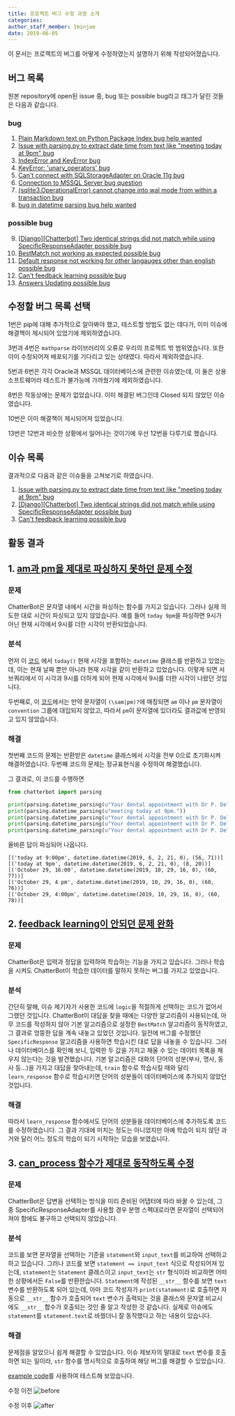 ```yaml
---
title: 프로젝트 버그 수정 과정 소개
categories: 
author_staff_member: 1minjae
date: 2019-06-05
---
```


이 문서는 프로젝트의 버그를 어떻게 수정하였는지 설명하기 위해 작성되어졌습니다.

## 버그 목록
원본 repository에 open된 issue 중, bug 또는 possible bug라고 태그가 달린 것들은 다음과 같습니다.

### bug
1. [Plain Markdown text on Python Package Index bug help wanted](https://github.com/gunthercox/ChatterBot/issues/1428)
2. [Issue with parsing.py to extract date time from text like "meeting today at 9pm" bug](https://github.com/gunthercox/ChatterBot/issues/1347)
3. [IndexError and KeyError bug](https://github.com/gunthercox/ChatterBot/issues/1290)
4. [KeyError: 'unary_operators' bug](https://github.com/gunthercox/ChatterBot/issues/1235)
5. [Can't connect with SQLStorageAdapter on Oracle 11g bug](https://github.com/gunthercox/ChatterBot/issues/1211) 
6. [Connection to MSSQL Server bug question](https://github.com/gunthercox/ChatterBot/issues/1144)
7. [(sqlite3.OperationalError) cannot change into wal mode from within a transaction bug](https://github.com/gunthercox/ChatterBot/issues/1128)
8. [bug in datetime parsing bug help wanted](https://github.com/gunthercox/ChatterBot/issues/651)
### possible bug
9. [[Django][Chatterbot] Two identical strings did not match while using SpecificResponseAdapter possible bug](https://github.com/gunthercox/ChatterBot/issues/1677)
10. [BestMatch not working as expected possible bug](https://github.com/gunthercox/ChatterBot/issues/1657)
11. [Default response not working for other langauges other than english possible bug](https://github.com/gunthercox/ChatterBot/issues/1643)
12. [Can't feedback learning possible bug](https://github.com/gunthercox/ChatterBot/issues/1577)
13. [Answers Updating possible bug](https://github.com/gunthercox/ChatterBot/issues/1553)

## 수정할 버그 목록 선택
1번은 pip에 대해 추가적으로 알아봐야 했고, 테스트할 방법도 없는 데다가, 이미 이슈에 해결책이 제시되어 있었기에 제외하였습니다.

3번과 4번은 `mathparse` 라이브러리의 오류로 우리의 프로젝트 밖 범위였습니다. 또한 이미 수정되어져 배포되기를 기다리고 있는 상태였다. 따라서 제외하였습니다.

5번과 6번은 각각 Oracle과 MSSQL 데이터베이스에 관련한 이슈였는데, 이 둘은 상용 소프트웨어라 테스트가 불가능에 가까웠기에 제외하였습니다.

8번은 작동상에는 문제가 없었습니다. 이미 해결된 버그인데 Closed 되지 않았던 이슈였습니다.

10번은 이미 해결책이 제시되어져 있었습니다.

13번은 12번과 비슷한 상황에서 일어나는 것이기에 우선 12번을 다루기로 했습니다.

## 이슈 목록
결과적으로 다음과 같은 이슈들을 고쳐보기로 하였습니다.
1. [Issue with parsing.py to extract date time from text like "meeting today at 9pm" bug](https://github.com/gunthercox/ChatterBot/issues/1347)
2. [[Django][Chatterbot] Two identical strings did not match while using SpecificResponseAdapter possible bug](https://github.com/gunthercox/ChatterBot/issues/1677)
3. [Can't feedback learning possible bug](https://github.com/gunthercox/ChatterBot/issues/1577)

## 활동 결과

## 1. [am과 pm을 제대로 파싱하지 못하던 문제 수정](https://github.com/19-1-skku-oss/2019-1-OSS-L3/pull/13)

### 문제  
ChatterBot은 문자열 내에서 시간을 파싱하는 함수를 가지고 있습니다. 그러나 실제 의도한 대로 시간이 파싱되고 있지 않았습니다. 예를 들어 `today 9pm`을 파싱하면 9시가 아닌 현재 시각에서 9시를 더한 시각이 반환되었습니다.

### 분석
먼저 이 [코드](https://github.com/gunthercox/ChatterBot/blob/c429fa50c5edf9198030880b9d9151de73a6dced/chatterbot/parsing.py#L648) 에서 `today()` 현재 시각을 포함하는 `datetime` 클래스를 반환하고 있었는데, 이는 현재 날짜 뿐만 아니라 현재 시각을 같이 반환하고 있었습니다. 이렇게 되면 서브쿼리에서 이 시각과 9시를 더하게 되어 현재 시각에서 9시를 더한 시각이 나왔던 것입니다.

두번째로, 이 [코드](https://github.com/gunthercox/ChatterBot/blob/c429fa50c5edf9198030880b9d9151de73a6dced/chatterbot/parsing.py#L31)에서는 만약 문자열이 `(\sam|pm)?`에 매칭되면 `am` 이나 `pm` 문자열이 `convention` 그룹에 대입되지 않았고, 따라서 `pm`이 문자열에 있더라도 결과값에 반영되고 있지 않았습니다.


### 해결
첫번째 코드의 문제는 반환받은 `datetime` 클래스에서 시각을 전부 0으로 초기화시켜 해결하였습니다. 두번째 코드의 문제는 정규표현식을 수정하여 해결했습니다.

그 결과로, 이 코드를 수행하면
```python
from chatterbot import parsing

print(parsing.datetime_parsing(u"Your dental appointment with Dr P. Delvour is scheduled today at 9:00pm."))
print(parsing.datetime_parsing(u"meeting today at 9pm."))
print(parsing.datetime_parsing(u"Your dental appointment with Dr P. Delvour is scheduled for October 29, 16:00. ABC Dentist, 555-555-555."))
print(parsing.datetime_parsing(u"Your dental appointment with Dr P. Delvour is scheduled for October 29, 4 pm. ABC Dentist, 555-555-555."))
print(parsing.datetime_parsing(u"Your dental appointment with Dr P. Delvour is scheduled for October 29, 4:00pm. ABC Dentist, 555-555-555."))
```
올바른 답이 파싱되어 나옵니다.
```
[('today at 9:00pm', datetime.datetime(2019, 6, 2, 21, 0), (56, 71))]
[('today at 9pm', datetime.datetime(2019, 6, 2, 21, 0), (8, 20))]
[('October 29, 16:00', datetime.datetime(2019, 10, 29, 16, 0), (60, 77))]
[('October 29, 4 pm', datetime.datetime(2019, 10, 29, 16, 0), (60, 76))]
[('October 29, 4:00pm', datetime.datetime(2019, 10, 29, 16, 0), (60, 78))]
```

## 2. [feedback learning이 안되던 문제 완화](https://github.com/19-1-skku-oss/2019-1-OSS-L3/issues/18)

### 문제  
 ChatterBot은 입력과 정답을 입력하여 학습하는 기능을 가지고 있습니다. 그러나 학습을 시켜도 ChatterBot이 학습한 데이터를 말하지 못하는 버그를 가지고 있었습니다.	

### 분석	
간단히 말해, 이슈 제기자가 사용한 코드에 `logic`을 적절하게 선택하는 코드가 없어서 그랬던 것입니다. ChatterBot이 대답을 찾을 때에는 다양한 알고리즘이 사용되는데, 아무 코드를 작성하지 않아 기본 알고리즘으로 설정한 `BestMatch` 알고리즘이 동작하였고, 그 결과로 엉뚱한 답을 계속 내놓고 있었던 것입니다. 일전에 버그를 수정했던 `SpecificResponse` 알고리즘을 사용하면 학습시킨 대로 답을 내놓을 수 있습니다. 그러나 데이터베이스를 확인해 보니, 입력한 두 값을 가지고 채울 수 있는 데이터 목록을 채우지 않는다는 것을 발견했습니다. 기본 알고리즘은 대화의 단어의 성분(부사, 명사, 동사 등...)을 가지고 대답을 찾아내는데, `train` 함수로 학습시킬 때와 달리 `learn_response` 함수로 학습시키면 단어의 성분들이 데이터베이스에 추가되지 않았던 것입니다.	

### 해결	
따라서 `learn_response` 함수에서도 단어의 성분들을 데이터베이스에 추가하도록 코드를 수정하였습니다. 그 결과 기대에 미치는 정도는 아니었지만 아예 학습이 되지 않던 과거와 달리 어느 정도의 학습이 되기 시작하는 모습을 보였습니다.

## 3. [can_process 함수가 제대로 동작하도록 수정](https://github.com/19-1-skku-oss/2019-1-OSS-L3/pull/8)

### 문제  
ChatterBot은 답변을 선택하는 방식을 미리 준비된 어댑터에 따라 바꿀 수 있는데, 그 중 SpecificResponseAdapter를 사용할 경우 분명 스펙대로라면 문자열이 선택되어져야 함에도 불구하고 선택되지 않았습니다.

### 분석
코드를 보면 문자열을 선택하는 기준을 `statement`와 `input_text`를 비교하여 선택하고 하고 있습니다. 그러나 코드를 보면 `statement == input_text` 식으로 작성되어져 있는데, `statement`는 `Statement` 클래스이고 `input_text`는 `str` 형식이라 비교하면 어떠한 상황에서든 `False`를 반환한습니다.
`Statement`에 작성된 `__str__` 함수를 보면 `text` 변수를 반환하도록 되어 있는데, 아마 코드 작성자가 `print(statement)`로 호출하면 자동으로 `__str__` 함수가 호출되어 `text` 변수가 출력되는 것을 클래스와 문자열 비교시에도 `__str__` 함수가 호출되는 것인 줄 알고 작성한 것 같습니다. 실제로 이슈에도 `statement`를 `statement.text`로 바꿨더니 잘 동작했다고 하는 내용이 있습니다.

### 해결

문제점을 알았으니 쉽게 해결할 수 있었습니다. 이슈 제보자의 말대로 `text` 변수를 호출하면 되는 일이라, `str` 함수를 명시적으로 호출하여 해당 버그를 해결할 수 있었습니다.

[example code](https://github.com/gunthercox/ChatterBot/blob/master/examples/specific_response_example.py)를 사용하여 테스트해 보았습니다.

수정 이전
![before](https://user-images.githubusercontent.com/48241766/58614077-5a49e700-82f2-11e9-9a16-db241fefbe10.png)

수정 이후
![after](https://user-images.githubusercontent.com/48241766/58614087-603fc800-82f2-11e9-902b-59732a7c1d62.png)
